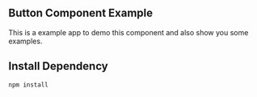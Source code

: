 ## Button Component Example
This is a example app to demo this component and also show you some examples.

## Install Dependency
`npm install`
